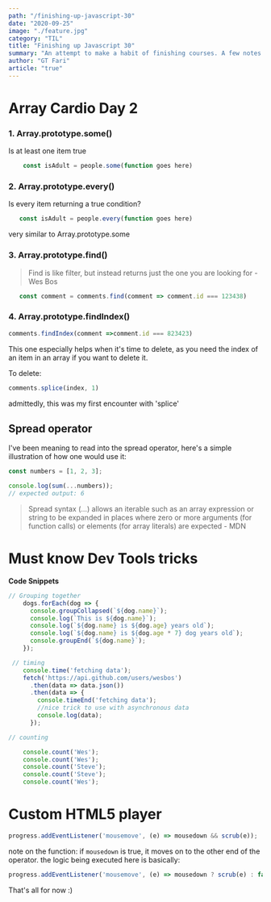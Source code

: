 ```yaml
---
path: "/finishing-up-javascript-30"
date: "2020-09-25"
image: "./feature.jpg"
category: "TIL"
title: "Finishing up Javascript 30"
summary: "An attempt to make a habit of finishing courses. A few notes on interesting bits & stuff thought's I'd love to bookmark"
author: "GT Fari"
article: "true"
---
```

# Array Cardio Day 2
### 1. Array.prototype.some()

   Is at least one item true

```js
    const isAdult = people.some(function goes here)
```
### 2. Array.prototype.every()

   Is every item returning a true condition?

```js
   const isAdult = people.every(function goes here)
```
   very similar to Array.prototype.some

### 3. Array.prototype.find()

>Find is like filter, but instead returns just the one you are looking for - Wes Bos

```js
   const comment = comments.find(comment => comment.id === 123438)
```

### 4. Array.prototype.findIndex()

   ```js
   comments.findIndex(comment =>comment.id === 823423)
   ```
   
   This one especially helps when it's time to delete, as you need the index of an item in an array if you want to delete it.
   
   To delete:
   ```js
   comments.splice(index, 1)
   ``` 
admittedly, this was my first encounter with 'splice'

## Spread operator
I've been meaning to read into the spread operator, here's a simple illustration of how one would use it:

```js
const numbers = [1, 2, 3];

console.log(sum(...numbers));
// expected output: 6
```

> Spread syntax (...) allows an iterable such as an array expression or string to be expanded in places where zero or more arguments (for function calls) or elements (for array literals) are expected - MDN

# Must know Dev Tools tricks
**Code Snippets**

```js
// Grouping together
    dogs.forEach(dog => {
      console.groupCollapsed(`${dog.name}`);
      console.log(`This is ${dog.name}`);
      console.log(`${dog.name} is ${dog.age} years old`);
      console.log(`${dog.name} is ${dog.age * 7} dog years old`);
      console.groupEnd(`${dog.name}`);
    });

```

```js
 // timing
    console.time('fetching data');
    fetch('https://api.github.com/users/wesbos')
      .then(data => data.json())
      .then(data => {
        console.timeEnd('fetching data');
        //nice trick to use with asynchronous data
        console.log(data);
      });
```

```js
// counting

    console.count('Wes');
    console.count('Wes');
    console.count('Steve');
    console.count('Steve');
    console.count('Wes');
```

# Custom HTML5 player

```js
progress.addEventListener('mousemove', (e) => mousedown && scrub(e));
```
note on the function: if `mousedown` is true, it moves on to the other end of the operator. the logic being executed here is basically:
```js
progress.addEventListener('mousemove', (e) => mousedown ? scrub(e) : false);
```

That's all for now :)
